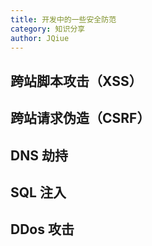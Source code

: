 ```yaml
---
title: 开发中的一些安全防范
category: 知识分享
author: JQiue
---
```


## 跨站脚本攻击（XSS）

## 跨站请求伪造（CSRF）

## DNS 劫持

## SQL 注入

## DDos 攻击

